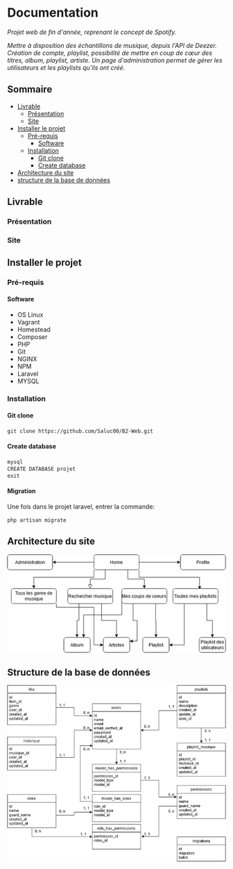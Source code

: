 # Documentation

*Projet web de fin d'année, reprenant le concept de Spotify.*

*Mettre à disposition des échantillons de musique, depuis l'API de Deezer. Création de compte, playlist, possibilité de mettre en coup de cœur des titres, album, playlist, artiste.*
*Un page d'administration permet de gérer les utilisateurs et les playlists qu'ils ont créé.*

## Sommaire

* [Livrable](##-livrable)
	* [Présentation](###-présentation)
	* [Site](###-site)
* [Installer le projet](##-installer-le-projet)
	* [Pré-requis](###-pré-requis)
		* [Software](####-software)
	* [Installation](###-installer)
		* [Git clone](####-git-clone)
		* [Create database](####-create-database)
* [Architecture du site](##-architecture-du-site)
* [structure de la base de données](##-structure-de-la-base-de-données)

## Livrable

### Présentation

### Site

## Installer le projet

### Pré-requis

#### Software

- OS Linux
- Vagrant
- Homestead
- Composer
- PHP
- Git
- NGINX
- NPM
- Laravel
- MYSQL

### Installation

#### Git clone

```
git clone https://github.com/Saluc00/B2-Web.git
```

#### Create database

```
mysql
CREATE DATABASE projet
exit
```

#### Migration

Une fois dans le projet laravel, entrer la commande: 

```
php artisan migrate
```

## Architecture du site
![arch](https://github.com/Saluc00/B2-Web/blob/master/images/architecture.png)
## Structure de la base de données
![bdd](https://github.com/Saluc00/B2-Web/blob/master/images/schema.png)